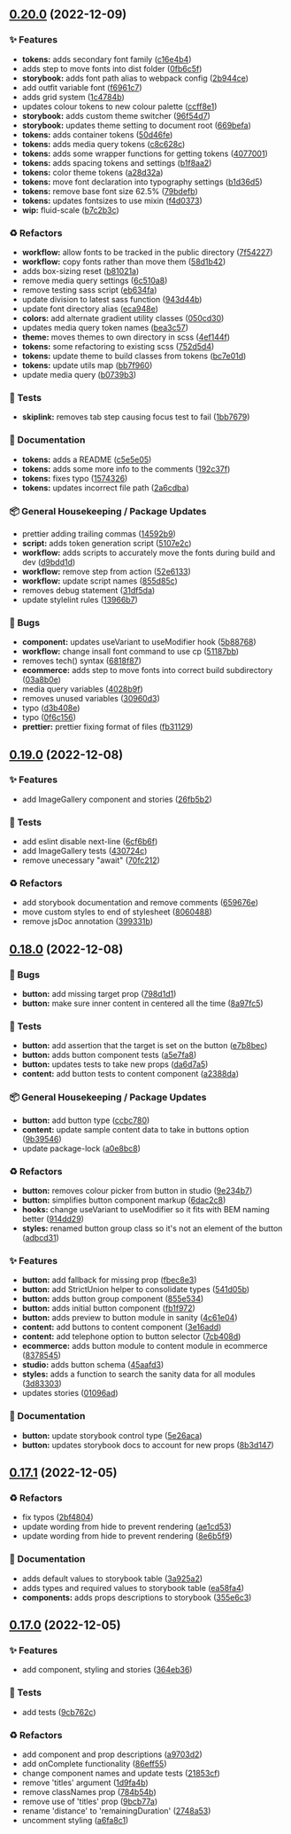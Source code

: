 ## [0.20.0](https://github.com/Open-Study-College/osc/compare/v0.19.0...v0.20.0) (2022-12-09)


### ✨ Features

* **tokens:** adds secondary font family ([c16e4b4](https://github.com/Open-Study-College/osc/commit/c16e4b4c6ffa3722de6c098f2d62e90f9ce7b419))
* adds step to move fonts into dist folder ([0fb6c5f](https://github.com/Open-Study-College/osc/commit/0fb6c5fc059f7cd76e0b76a7dcab821d991cc1af))
* **storybook:** adds font path alias to webpack config ([2b944ce](https://github.com/Open-Study-College/osc/commit/2b944ce3fd309e3e235023b6ae2c7b4de1ee49fe))
* add outfit variable font ([f6961c7](https://github.com/Open-Study-College/osc/commit/f6961c7fa993fb8f559e9ed1b3c17850790665cb))
* adds grid system ([1c4784b](https://github.com/Open-Study-College/osc/commit/1c4784ba927c513de5856e85616dab12cde51fca))
* updates colour tokens to new colour palette ([ccff8e1](https://github.com/Open-Study-College/osc/commit/ccff8e125a7fad75fd2f709d32e20b40be0d7fff))
* **storybook:** adds custom theme switcher ([96f54d7](https://github.com/Open-Study-College/osc/commit/96f54d7dca3f61c7f29445e17efdb6e1769b2f57))
* **storybook:** updates theme setting to document root ([669befa](https://github.com/Open-Study-College/osc/commit/669befaed9baa913b9f42f41909796b7397b4528))
* **tokens:** adds container tokens ([50d46fe](https://github.com/Open-Study-College/osc/commit/50d46fe027797ad88a22c7688b227d29192797ff))
* **tokens:** adds media query tokens ([c8c628c](https://github.com/Open-Study-College/osc/commit/c8c628c153b879599bd0525fb6e0e960ff3717ff))
* **tokens:** adds some wrapper functions for getting tokens ([4077001](https://github.com/Open-Study-College/osc/commit/407700163bd3227cbb17497d8de5dddd3561dc10))
* **tokens:** adds spacing tokens and settings ([b1f8aa2](https://github.com/Open-Study-College/osc/commit/b1f8aa2797119eb4ab56bf7c4d6756b5bc609c03))
* **tokens:** color theme tokens ([a28d32a](https://github.com/Open-Study-College/osc/commit/a28d32af6de1b6e216c1d3a45cc67d9cfef0324d))
* **tokens:** move font declaration into typography settings ([b1d36d5](https://github.com/Open-Study-College/osc/commit/b1d36d51774f07dc5e313631b3225f3fbc1a2b05))
* **tokens:** remove base font size 62.5% ([79bdefb](https://github.com/Open-Study-College/osc/commit/79bdefba11499be526e4fb229b2d675eb3715629))
* **tokens:** updates fontsizes to use mixin ([f4d0373](https://github.com/Open-Study-College/osc/commit/f4d0373751ed087690bb60c6bd79b95e25319eca))
* **wip:** fluid-scale ([b7c2b3c](https://github.com/Open-Study-College/osc/commit/b7c2b3c89f0905ccbcd0809a0825902059399e0f))


### ♻️ Refactors

* **workflow:** allow fonts to be tracked in the public directory ([7f54227](https://github.com/Open-Study-College/osc/commit/7f54227c16918de14406a3cac1029f865ed116c2))
* **workflow:** copy fonts rather than move them ([58d1b42](https://github.com/Open-Study-College/osc/commit/58d1b4274d020b959de5193eca520c387447fe5a))
* adds box-sizing reset ([b81021a](https://github.com/Open-Study-College/osc/commit/b81021afd5fac75a57fc142470330b4697318c22))
* remove media query settings ([6c510a8](https://github.com/Open-Study-College/osc/commit/6c510a86d8558ed7353c9bde2fe6d4f383b843a4))
* remove testing sass script ([eb634fa](https://github.com/Open-Study-College/osc/commit/eb634faa58efdf2eabbd089f91ce682db5eb70c2))
* update division to latest sass function ([943d44b](https://github.com/Open-Study-College/osc/commit/943d44be4b1241d3ab1b88ee51d57570b2ef0d4c))
* update font directory alias ([eca948e](https://github.com/Open-Study-College/osc/commit/eca948ee49f6a55fed64750c9427b59178d9970b))
* **colors:** add alternate gradient utility classes ([050cd30](https://github.com/Open-Study-College/osc/commit/050cd30da72f126f345fa11d27c63f095a9baebb))
* updates media query token names ([bea3c57](https://github.com/Open-Study-College/osc/commit/bea3c5787c6af13e8401a4c4dc6047d5ca7e06d6))
* **theme:** moves themes to own directory in scss ([4ef144f](https://github.com/Open-Study-College/osc/commit/4ef144f30fdc4f5d937c88ba79cab6660f6f3d09))
* **tokens:** some refactoring to existing scss ([752d5d4](https://github.com/Open-Study-College/osc/commit/752d5d44636f084d16de1d582c02925d059e1d1e))
* **tokens:** update theme to build classes from tokens ([bc7e01d](https://github.com/Open-Study-College/osc/commit/bc7e01dd121c6bcbc62d7bf2325be45cfdf01210))
* **tokens:** update utils map ([bb7f960](https://github.com/Open-Study-College/osc/commit/bb7f9602bb97bf149a9481806a322e3f464cb075))
* update media query ([b0739b3](https://github.com/Open-Study-College/osc/commit/b0739b3c900f535cf2c4ae18e79a3988b413c279))


### 🧪 Tests

* **skiplink:** removes tab step causing focus test to fail ([1bb7679](https://github.com/Open-Study-College/osc/commit/1bb7679adb1d32509dc1046d5acc1342ad98809e))


### 📝 Documentation

* **tokens:** adds a README ([c5e5e05](https://github.com/Open-Study-College/osc/commit/c5e5e05c768a5ae396beaa24eb3408f3baa00f0d))
* **tokens:** adds some more info to the comments ([192c37f](https://github.com/Open-Study-College/osc/commit/192c37f3f5553bdc244587ae6e435bdc19ef56dd))
* **tokens:** fixes typo ([1574326](https://github.com/Open-Study-College/osc/commit/15743267fa4747e8fc35678884c9beae8bd08b40))
* **tokens:** updates incorrect file path ([2a6cdba](https://github.com/Open-Study-College/osc/commit/2a6cdba9f92f38a07a2622e565e1228570b095a2))


### 📦 General Housekeeping / Package Updates

* prettier adding trailing commas ([14592b9](https://github.com/Open-Study-College/osc/commit/14592b9c183a85d370eea339c3d0206effd2998e))
* **script:** adds token generation script ([5107e2c](https://github.com/Open-Study-College/osc/commit/5107e2c8d1b970ecd6bd04704ae689284a659e36))
* **workflow:** adds scripts to accurately move the fonts during build and dev ([d9bdd1d](https://github.com/Open-Study-College/osc/commit/d9bdd1d971035c74f2d6abbafa364498a2eaf7fa))
* **workflow:** remove step from action ([52e6133](https://github.com/Open-Study-College/osc/commit/52e61339b50e98ba4c069b251cb1e5d34189adf4))
* **workflow:** update script names ([855d85c](https://github.com/Open-Study-College/osc/commit/855d85c98440381c6b527b0dbdeb2c06f758971b))
* removes debug statement ([31df5da](https://github.com/Open-Study-College/osc/commit/31df5da95ec0b2f446e66a9240dcc78bc899f3b3))
* update stylelint rules ([13966b7](https://github.com/Open-Study-College/osc/commit/13966b7e5cd95b2cbe3b45586f34b3ca55811d60))


### 🐛 Bugs

* **component:** updates useVariant to useModifier hook ([5b88768](https://github.com/Open-Study-College/osc/commit/5b88768ad0e08a4ecbf8e12f83bc50b623e30191))
* **workflow:** change insall font command to use cp ([51187bb](https://github.com/Open-Study-College/osc/commit/51187bb999ed59e48376629f8c11105afb559489))
* removes tech() syntax ([6818f87](https://github.com/Open-Study-College/osc/commit/6818f87613192af739872d57d76dcb6d3a13fe29))
* **ecommerce:** adds step to move fonts into correct build subdirectory ([03a8b0e](https://github.com/Open-Study-College/osc/commit/03a8b0e310e03395a067267d0ef66a8d323b3cb2))
* media query variables ([4028b9f](https://github.com/Open-Study-College/osc/commit/4028b9f82f4203fc410a4d4e58016c935380b394))
* removes unused variables ([30960d3](https://github.com/Open-Study-College/osc/commit/30960d36cf33cf3e299491bc114323d83ac75099))
* typo ([d3b408e](https://github.com/Open-Study-College/osc/commit/d3b408e8faae2f56665788dc0c75afb0669201e8))
* typo ([0f6c156](https://github.com/Open-Study-College/osc/commit/0f6c156aad1a13bbc98d0ab04530735cbc9174cd))
* **prettier:** prettier fixing format of files ([fb31129](https://github.com/Open-Study-College/osc/commit/fb311291db0e9b68c3c932c9a0999686855d20e5))

## [0.19.0](https://github.com/Open-Study-College/osc/compare/v0.18.0...v0.19.0) (2022-12-08)


### ✨ Features

* add ImageGallery component and stories ([26fb5b2](https://github.com/Open-Study-College/osc/commit/26fb5b28b76f39e7d9d7ea56924fddf165e25c45))


### 🧪 Tests

* add eslint disable next-line ([6cf6b6f](https://github.com/Open-Study-College/osc/commit/6cf6b6f78dea93bc111b7444fbb9dcaea7c7dbf8))
* add ImageGallery tests ([430724c](https://github.com/Open-Study-College/osc/commit/430724ca7102be5db1e098bf837f0234fc239504))
* remove unecessary "await" ([70fc212](https://github.com/Open-Study-College/osc/commit/70fc212ea39df963d0f599a6153b47b001f88f18))


### ♻️ Refactors

* add storybook documentation and remove comments ([659676e](https://github.com/Open-Study-College/osc/commit/659676ef0f21e16cff23cce90fa2fff5c31f1a89))
* move custom styles to end of stylesheet ([8060488](https://github.com/Open-Study-College/osc/commit/806048856cea583e9d9a76b8d0c25ce1503b6c60))
* remove jsDoc annotation ([399331b](https://github.com/Open-Study-College/osc/commit/399331bbf95b4dfb26826e3a73c4331a84d372f5))

## [0.18.0](https://github.com/Open-Study-College/osc/compare/v0.17.1...v0.18.0) (2022-12-08)


### 🐛 Bugs

* **button:** add missing target prop ([798d1d1](https://github.com/Open-Study-College/osc/commit/798d1d1cc2b4c522420e3fb6b877fa0dd9120b5a))
* **button:** make sure inner content in centered all the time ([8a97fc5](https://github.com/Open-Study-College/osc/commit/8a97fc5f0d7e766d55a50bb5eb31d789617838c9))


### 🧪 Tests

* **button:** add assertion that the target is set on the button ([e7b8bec](https://github.com/Open-Study-College/osc/commit/e7b8bec0159d81aa6937632f4c66b63ec76aa6ad))
* **button:** adds button component tests ([a5e7fa8](https://github.com/Open-Study-College/osc/commit/a5e7fa8377bee68c636115ac64af7eef7e2cf343))
* **button:** updates tests to take new props ([da6d7a5](https://github.com/Open-Study-College/osc/commit/da6d7a543e44131d6aa30398a25381e68716ff7b))
* **content:** add button tests to content component ([a2388da](https://github.com/Open-Study-College/osc/commit/a2388daad5b2b03462c5685d7086b0035ccbe862))


### 📦 General Housekeeping / Package Updates

* **button:** add button type ([ccbc780](https://github.com/Open-Study-College/osc/commit/ccbc780c95661aa3ddf3dda6a05e33b54025b0fd))
* **content:** update sample content data to take in buttons option ([9b39546](https://github.com/Open-Study-College/osc/commit/9b39546e07f188df4fa72942bc2d0f2a7de683c7))
* update package-lock ([a0e8bc8](https://github.com/Open-Study-College/osc/commit/a0e8bc82ab2efa5165edba5a5246cf5820d823b1))


### ♻️ Refactors

* **button:** removes colour picker from button in studio ([9e234b7](https://github.com/Open-Study-College/osc/commit/9e234b76de9387245fb9e602c417e55a320f0d85))
* **button:** simplifies button component markup ([6dac2c8](https://github.com/Open-Study-College/osc/commit/6dac2c81b78d24bf23b7cc356dab946c09b8e60e))
* **hooks:** change useVariant to useModifier so it fits with BEM naming better ([914dd29](https://github.com/Open-Study-College/osc/commit/914dd29587a9848b0ff82b127f93be58f2d265a3))
* **styles:** renamed button group class so it's not an element of the button ([adbcd31](https://github.com/Open-Study-College/osc/commit/adbcd31d599ccf6157f2b9e801310eaffb083a8d))


### ✨ Features

* **button:** add fallback for missing  prop ([fbec8e3](https://github.com/Open-Study-College/osc/commit/fbec8e3641cc8d63d1b3c19fe9bf027de17fc51f))
* **button:** add StrictUnion helper to consolidate types ([541d05b](https://github.com/Open-Study-College/osc/commit/541d05bbe6762eb338a0f29c2a47b0090fbbe8db))
* **button:** adds button group component ([855e534](https://github.com/Open-Study-College/osc/commit/855e5348a5d96227b6d099af8582c0ee776e29c8))
* **button:** adds initial button component ([fb1f972](https://github.com/Open-Study-College/osc/commit/fb1f972a36e70fbe7e7a0c85c6142c22de28b914))
* **button:** adds preview to button module in sanity ([4c61e04](https://github.com/Open-Study-College/osc/commit/4c61e04656c4f2b7a8f965a08ae2f2820e412bfa))
* **content:** add buttons to content component ([3e16add](https://github.com/Open-Study-College/osc/commit/3e16add68f8eb745b5763d219f2d254dd005c6b1))
* **content:** add telephone option to button selector ([7cb408d](https://github.com/Open-Study-College/osc/commit/7cb408d012b7c4262ece3a9208d240ff5e51e5d1))
* **ecommerce:** adds button module to content module in ecommerce ([8378545](https://github.com/Open-Study-College/osc/commit/8378545529ab4fc78227b5b23309fb192d915866))
* **studio:** adds button schema ([45aafd3](https://github.com/Open-Study-College/osc/commit/45aafd32cb40b4b8cc3e4a0d06c4939fc3716255))
* **styles:** adds a function to search the sanity data for all modules ([3d83303](https://github.com/Open-Study-College/osc/commit/3d83303eecd3cf63cd8565be56e0c8cb41f160ab))
* updates stories ([01096ad](https://github.com/Open-Study-College/osc/commit/01096ad9dec563468dd03747a2b1b6f811617953))


### 📝 Documentation

* **button:** update storybook control type ([5e26aca](https://github.com/Open-Study-College/osc/commit/5e26acaf04d3c51a67b32d90a19ca5d29711029d))
* **button:** updates storybook docs to account for new props ([8b3d147](https://github.com/Open-Study-College/osc/commit/8b3d14717c5f2acbc6233beaac4d09c83de928b7))

## [0.17.1](https://github.com/Open-Study-College/osc/compare/v0.17.0...v0.17.1) (2022-12-05)


### ♻️ Refactors

* fix typos ([2bf4804](https://github.com/Open-Study-College/osc/commit/2bf4804b792039f3fdc62766537ef00541b06995))
* update wording from hide to prevent rendering ([ae1cd53](https://github.com/Open-Study-College/osc/commit/ae1cd533ccd3cd9f74899dd2060480f13b6c9115))
* update wording from hide to prevent rendering ([8e6b5f9](https://github.com/Open-Study-College/osc/commit/8e6b5f90e40fdbdff1673ecb21fb183e02db7561))


### 📝 Documentation

* adds default values to storybook table ([3a925a2](https://github.com/Open-Study-College/osc/commit/3a925a2b2c153dbbebed61b25a0ca4ca94bb1810))
* adds types and required values to storybook table ([ea58fa4](https://github.com/Open-Study-College/osc/commit/ea58fa447e6b29de44c927961d70f250869c5960))
* **components:** adds props descriptions to storybook ([355e6c3](https://github.com/Open-Study-College/osc/commit/355e6c3cba53bf3bf17268339955acf9d1837479))

## [0.17.0](https://github.com/Open-Study-College/osc/compare/v0.16.1...v0.17.0) (2022-12-05)


### ✨ Features

* add component, styling and stories ([364eb36](https://github.com/Open-Study-College/osc/commit/364eb369fcab14d65f3f0a24500d914a402c967d))


### 🧪 Tests

* add tests ([9cb762c](https://github.com/Open-Study-College/osc/commit/9cb762c77c93cb019c357ce9363edd84eb1faf3f))


### ♻️ Refactors

* add component and prop descriptions ([a9703d2](https://github.com/Open-Study-College/osc/commit/a9703d23770472b214ccdbb6ce7c42333b77ea90))
* add onComplete functionality ([86eff55](https://github.com/Open-Study-College/osc/commit/86eff5515ea4d6486817574bef738848c779066d))
* change component names and update tests ([21853cf](https://github.com/Open-Study-College/osc/commit/21853cfce342b21436e9621bf89c6e362223d710))
* remove 'titles' argument ([1d9fa4b](https://github.com/Open-Study-College/osc/commit/1d9fa4b72ed226b674b78cafbbab21f1f0bc0df4))
* remove classNames prop ([784b54b](https://github.com/Open-Study-College/osc/commit/784b54b9101a21d52e4a0a09281ab13899a6ac9e))
* remove use of 'titles' prop ([9bcb77a](https://github.com/Open-Study-College/osc/commit/9bcb77a9cccf5e56fe8147fdd6695fe87f74d973))
* rename 'distance' to 'remainingDuration' ([2748a53](https://github.com/Open-Study-College/osc/commit/2748a53391549bafa5eb9e2dec0dc4bda8b33bbc))
* uncomment styling ([a6fa8c1](https://github.com/Open-Study-College/osc/commit/a6fa8c1c7971f679292c85bcb6f7b82a25d8b948))

